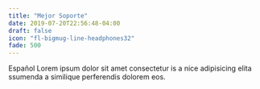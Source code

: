 ```yaml
---
title: "Mejor Soporte"
date: 2019-07-20T22:56:48-04:00
draft: false
icon: "fl-bigmug-line-headphones32"
fade: 500
---
```

Español Lorem ipsum dolor sit amet consectetur is a nice adipisicing elita ssumenda a similique perferendis dolorem eos.